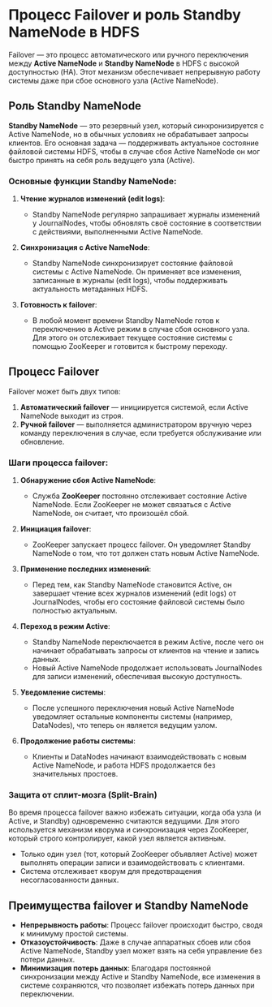# Процесс Failover и роль Standby NameNode в HDFS

Failover — это процесс автоматического или ручного переключения между **Active NameNode** и **Standby NameNode** в HDFS с высокой доступностью (HA). Этот механизм обеспечивает непрерывную работу системы даже при сбое основного узла (Active NameNode).

## Роль Standby NameNode

**Standby NameNode** — это резервный узел, который синхронизируется с Active NameNode, но в обычных условиях не обрабатывает запросы клиентов. Его основная задача — поддерживать актуальное состояние файловой системы HDFS, чтобы в случае сбоя Active NameNode он мог быстро принять на себя роль ведущего узла (Active).

### Основные функции Standby NameNode:

1. **Чтение журналов изменений (edit logs)**:
   - Standby NameNode регулярно запрашивает журналы изменений у JournalNodes, чтобы обновлять своё состояние в соответствии с действиями, выполненными Active NameNode.
   
2. **Синхронизация с Active NameNode**:
   - Standby NameNode синхронизирует состояние файловой системы с Active NameNode. Он применяет все изменения, записанные в журналы (edit logs), чтобы поддерживать актуальность метаданных HDFS.

3. **Готовность к failover**:
   - В любой момент времени Standby NameNode готов к переключению в Active режим в случае сбоя основного узла. Для этого он отслеживает текущее состояние системы с помощью ZooKeeper и готовится к быстрому переходу.

## Процесс Failover

Failover может быть двух типов:
1. **Автоматический failover** — инициируется системой, если Active NameNode выходит из строя.
2. **Ручной failover** — выполняется администратором вручную через команду переключения в случае, если требуется обслуживание или обновление.

### Шаги процесса failover:

1. **Обнаружение сбоя Active NameNode**:
   - Служба **ZooKeeper** постоянно отслеживает состояние Active NameNode. Если ZooKeeper не может связаться с Active NameNode, он считает, что произошёл сбой.

2. **Инициация failover**:
   - ZooKeeper запускает процесс failover. Он уведомляет Standby NameNode о том, что тот должен стать новым Active NameNode.
   
3. **Применение последних изменений**:
   - Перед тем, как Standby NameNode становится Active, он завершает чтение всех журналов изменений (edit logs) от JournalNodes, чтобы его состояние файловой системы было полностью актуальным.

4. **Переход в режим Active**:
   - Standby NameNode переключается в режим Active, после чего он начинает обрабатывать запросы от клиентов на чтение и запись данных.
   - Новый Active NameNode продолжает использовать JournalNodes для записи изменений, обеспечивая высокую доступность.

5. **Уведомление системы**:
   - После успешного переключения новый Active NameNode уведомляет остальные компоненты системы (например, DataNodes), что теперь он является ведущим узлом.

6. **Продолжение работы системы**:
   - Клиенты и DataNodes начинают взаимодействовать с новым Active NameNode, и работа HDFS продолжается без значительных простоев.

### Защита от сплит-мозга (Split-Brain)

Во время процесса failover важно избежать ситуации, когда оба узла (и Active, и Standby) одновременно считаются ведущими. Для этого используется механизм кворума и синхронизация через ZooKeeper, который строго контролирует, какой узел является активным.

- Только один узел (тот, который ZooKeeper объявляет Active) может выполнять операции записи и взаимодействовать с клиентами.
- Система отслеживает кворум для предотвращения несогласованности данных.

## Преимущества failover и Standby NameNode

- **Непрерывность работы**: Процесс failover происходит быстро, сводя к минимуму простой системы.
- **Отказоустойчивость**: Даже в случае аппаратных сбоев или сбоя Active NameNode, Standby узел может взять на себя управление без потери данных.
- **Минимизация потерь данных**: Благодаря постоянной синхронизации между Active и Standby NameNode, все изменения в системе сохраняются, что позволяет избежать потерь данных при переключении.

